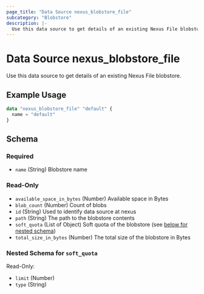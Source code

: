 ```yaml
---
page_title: "Data Source nexus_blobstore_file"
subcategory: "Blobstore"
description: |-
  Use this data source to get details of an existing Nexus File blobstore.
---
```

# Data Source nexus_blobstore_file
Use this data source to get details of an existing Nexus File blobstore.
## Example Usage
```terraform
data "nexus_blobstore_file" "default" {
  name = "default"
}
```
<!-- schema generated by tfplugindocs -->
## Schema

### Required

- `name` (String) Blobstore name

### Read-Only

- `available_space_in_bytes` (Number) Available space in Bytes
- `blob_count` (Number) Count of blobs
- `id` (String) Used to identify data source at nexus
- `path` (String) The path to the blobstore contents
- `soft_quota` (List of Object) Soft quota of the blobstore (see [below for nested schema](#nestedatt--soft_quota))
- `total_size_in_bytes` (Number) The total size of the blobstore in Bytes

<a id="nestedatt--soft_quota"></a>
### Nested Schema for `soft_quota`

Read-Only:

- `limit` (Number)
- `type` (String)
